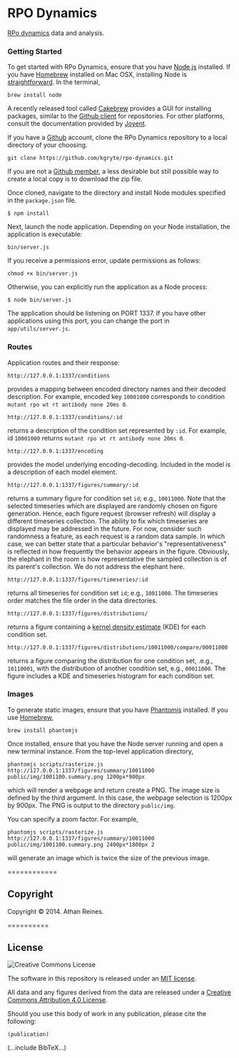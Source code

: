 RPO Dynamics
============

[RPo dynamics](http://www.ncbi.nlm.nih.gov/pubmed/23274143) data and analysis.


### Getting Started

To get started with RPo Dynamics, ensure that you have [Node.js](http://nodejs.org/) installed. If you have [Homebrew](http://brew.sh/) installed on Mac OSX, installing Node is [straightforward](http://shapeshed.com/setting-up-nodejs-and-npm-on-mac-osx/). In the terminal,

```
brew install node
```

A recently released tool called [Cakebrew](http://www.cakebrew.com/) provides a GUI for installing packages, similar to the [Github client](https://mac.github.com/) for repositories. For other platforms, consult the documentation provided by [Joyent](https://github.com/joyent/node/wiki/Installing-Node.js-via-package-manager#ubuntu-mint). 

If you have a [Github](https://help.github.com/articles/set-up-git) account, clone the RPo Dynamics repository to a local directory of your choosing. 

```
git clone https://github.com/kgryte/rpo-dynamics.git
```

If you are not a [Github member](https://github.com/pricing), a less desirable but still possible way to create a local copy is to download the zip file. 

Once cloned, navigate to the directory and install Node modules specified in the `package.json` file. 

```
$ npm install
```

Next, launch the node application. Depending on your Node installation, the application is executable:

```
bin/server.js
```

If you receive a permissions error, update permissions as follows:

```
chmod +x bin/server.js
```

Otherwise, you can explicitly run the application as a Node process:

```
$ node bin/server.js
```

The application should be listening on PORT 1337. If you have other applications using this port, you can change the port in `app/utils/server.js`.



### Routes

Application routes and their response:

```
http://127.0.0.1:1337/conditions
```

provides a mapping between encoded directory names and their decoded description. For example, encoded key `10001000` corresponds to condition `mutant rpo wt rt antibody none 20ms 0`.

```
http://127.0.0.1:1337/conditions/:id
```

returns a description of the condition set represented by `:id`. For example, id `10001000` returns `mutant rpo wt rt antibody none 20ms 0`.

```
http://127.0.0.1:1337/encoding
```

provides the model underlying encoding-decoding. Included in the model is a description of each model element.

```
http://127.0.0.1:1337/figures/summary/:id
```

returns a summary figure for condition set `id`; e.g., `10011000`. Note that the selected timeseries which are displayed are randomly chosen on figure generation. Hence, each figure request (browser refresh) will display a different timeseries collection. The ability to fix which timeseries are displayed may be addressed in the future. For now, consider such randomness a feature, as each request is a random data sample. In which case, we can better state that a particular behavior's "representativeness" is reflected in how frequently the behavior appears in the figure. Obviously, the elephant in the room is how representative the sampled collection is of its parent's collection. We do not address the elephant here.

```
http://127.0.0.1:1337/figures/timeseries/:id
```

returns all timeseries for condition set `id`; e.g., `10011000`. The timeseries order matches the file order in the data directories.

```
http://127.0.0.1:1337/figures/distributions/
```

returns a figure containing a [kernel density estimate](http://en.wikipedia.org/wiki/Kernel_density_estimation) (KDE) for each condition set. 

```
http://127.0.0.1:1337/figures/distributions/10011000/compare/00011000
```

returns a figure comparing the distribution for one condition set, .e.g., `10110001`, with the distribution of another condition set, e.g., `00011000`. The figure includes a KDE and timeseries histogram for each condition set.



### Images

To generate static images, ensure that you have [Phantomjs](http://phantomjs.org/) installed. If you use [Homebrew](http://brew.sh/),

```
brew install phantomjs
```

Once installed, ensure that you have the Node server running and open a new terminal instance. From the top-level application directory,

```
phantomjs scripts/rasterize.js http://127.0.0.1:1337/figures/summary/10011000 public/img/1001100.summary.png 1200px*900px
```

which will render a webpage and return create a PNG. The image size is defined by the third argument. In this case, the webpage selection is 1200px by 900px. The PNG is output to the directory `public/img`.

You can specify a zoom factor. For example, 

```
phantomjs scripts/rasterize.js http://127.0.0.1:1337/figures/summary/10011000 public/img/1001100.summary.png 2400px*1800px 2
```

will generate an image which is twice the size of the previous image.


============
## Copyright


Copyright &copy; 2014. Athan Reines.


==========
## License


![Creative Commons License](http://i.creativecommons.org/l/by/4.0/88x31.png)

The software in this repository is released under an [MIT license](http://opensource.org/licenses/MIT). 

All data and any figures derived from the data are released under a [Creative Commons Attribution 4.0 License](http://creativecommons.org/licenses/by/4.0/).

Should you use this body of work in any publication, please cite the following:

```
(publication)
```

(...include BibTeX...)


